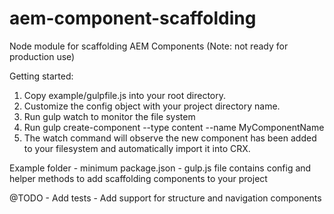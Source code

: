 # aem-component-scaffolding

Node module for scaffolding AEM Components (Note: not ready for production use)

Getting started:
1. Copy example/gulpfile.js into your root directory.
2. Customize the config object with your project directory name.
3. Run gulp watch to monitor the file system
4. Run gulp create-component --type content --name MyComponentName
5. The watch command will observe the new component has been added to your filesystem and automatically import it into CRX.

Example folder
    - minimum package.json
    - gulp.js file contains config and helper methods to add scaffolding components to your project



@TODO
    - Add tests
    - Add support for structure and navigation components
